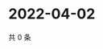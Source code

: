 # 2022-04-02

共 0 条

<!-- BEGIN WEIBO -->
<!-- 最后更新时间 Sat Apr 02 2022 15:14:38 GMT+0800 (China Standard Time) -->

<!-- END WEIBO -->
